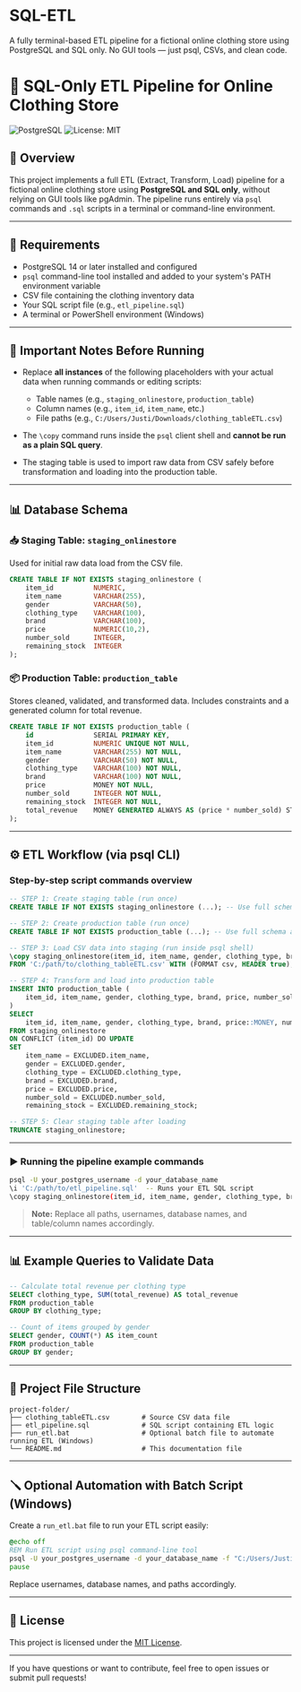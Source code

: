 # SQL-ETL
A fully terminal-based ETL pipeline for a fictional online clothing store using PostgreSQL and SQL only. No GUI tools — just psql, CSVs, and clean code.
# 🧵 SQL-Only ETL Pipeline for Online Clothing Store

![PostgreSQL](https://img.shields.io/badge/PostgreSQL-14+-blue)
![License: MIT](https://img.shields.io/badge/License-MIT-yellow.svg)

## 📌 Overview

This project implements a full ETL (Extract, Transform, Load) pipeline for a fictional online clothing store using **PostgreSQL and SQL only**, without relying on GUI tools like pgAdmin. The pipeline runs entirely via `psql` commands and `.sql` scripts in a terminal or command-line environment.

---

## 🧰 Requirements

- PostgreSQL 14 or later installed and configured  
- `psql` command-line tool installed and added to your system's PATH environment variable  
- CSV file containing the clothing inventory data  
- Your SQL script file (e.g., `etl_pipeline.sql`)  
- A terminal or PowerShell environment (Windows)

---

## 🧾 Important Notes Before Running

- Replace **all instances** of the following placeholders with your actual data when running commands or editing scripts:

  - Table names (e.g., `staging_onlinestore`, `production_table`)  
  - Column names (e.g., `item_id`, `item_name`, etc.)  
  - File paths (e.g., `C:/Users/Justi/Downloads/clothing_tableETL.csv`)  

- The `\copy` command runs inside the `psql` client shell and **cannot be run as a plain SQL query**.

- The staging table is used to import raw data from CSV safely before transformation and loading into the production table.

---

## 📊 Database Schema

### 📥 Staging Table: `staging_onlinestore`

Used for initial raw data load from the CSV file.

```sql
CREATE TABLE IF NOT EXISTS staging_onlinestore (
    item_id          NUMERIC,
    item_name        VARCHAR(255),
    gender           VARCHAR(50),
    clothing_type    VARCHAR(100),
    brand            VARCHAR(100),
    price            NUMERIC(10,2),
    number_sold      INTEGER,
    remaining_stock  INTEGER
);
```

### 📦 Production Table: `production_table`

Stores cleaned, validated, and transformed data. Includes constraints and a generated column for total revenue.

```sql
CREATE TABLE IF NOT EXISTS production_table (
    id               SERIAL PRIMARY KEY,
    item_id          NUMERIC UNIQUE NOT NULL,
    item_name        VARCHAR(255) NOT NULL,
    gender           VARCHAR(50) NOT NULL,
    clothing_type    VARCHAR(100) NOT NULL,
    brand            VARCHAR(100) NOT NULL,
    price            MONEY NOT NULL,
    number_sold      INTEGER NOT NULL,
    remaining_stock  INTEGER NOT NULL,
    total_revenue    MONEY GENERATED ALWAYS AS (price * number_sold) STORED
);
```

---

## ⚙️ ETL Workflow (via psql CLI)

### Step-by-step script commands overview

```sql
-- STEP 1: Create staging table (run once)
CREATE TABLE IF NOT EXISTS staging_onlinestore (...); -- Use full schema above

-- STEP 2: Create production table (run once)
CREATE TABLE IF NOT EXISTS production_table (...); -- Use full schema above

-- STEP 3: Load CSV data into staging (run inside psql shell)
\copy staging_onlinestore(item_id, item_name, gender, clothing_type, brand, price, number_sold, remaining_stock)
FROM 'C:/path/to/clothing_tableETL.csv' WITH (FORMAT csv, HEADER true);

-- STEP 4: Transform and load into production table
INSERT INTO production_table (
    item_id, item_name, gender, clothing_type, brand, price, number_sold, remaining_stock
)
SELECT
    item_id, item_name, gender, clothing_type, brand, price::MONEY, number_sold, remaining_stock
FROM staging_onlinestore
ON CONFLICT (item_id) DO UPDATE
SET
    item_name = EXCLUDED.item_name,
    gender = EXCLUDED.gender,
    clothing_type = EXCLUDED.clothing_type,
    brand = EXCLUDED.brand,
    price = EXCLUDED.price,
    number_sold = EXCLUDED.number_sold,
    remaining_stock = EXCLUDED.remaining_stock;

-- STEP 5: Clear staging table after loading
TRUNCATE staging_onlinestore;
```

---

### ▶️ Running the pipeline example commands

```bash
psql -U your_postgres_username -d your_database_name
\i 'C:/path/to/etl_pipeline.sql'  -- Runs your ETL SQL script
\copy staging_onlinestore(item_id, item_name, gender, clothing_type, brand, price, number_sold, remaining_stock) FROM 'C:/Users/Justi/Downloads/clothing_tableETL.csv' WITH (FORMAT csv, HEADER true);
```

> **Note:** Replace all paths, usernames, database names, and table/column names accordingly.

---

## 📊 Example Queries to Validate Data

```sql
-- Calculate total revenue per clothing type
SELECT clothing_type, SUM(total_revenue) AS total_revenue
FROM production_table
GROUP BY clothing_type;

-- Count of items grouped by gender
SELECT gender, COUNT(*) AS item_count
FROM production_table
GROUP BY gender;
```

---

## 📁 Project File Structure

```
project-folder/
├── clothing_tableETL.csv        # Source CSV data file
├── etl_pipeline.sql             # SQL script containing ETL logic
├── run_etl.bat                  # Optional batch file to automate running ETL (Windows)
└── README.md                    # This documentation file
```

---

## 🪛 Optional Automation with Batch Script (Windows)

Create a `run_etl.bat` file to run your ETL script easily:

```bat
@echo off
REM Run ETL script using psql command-line tool
psql -U your_postgres_username -d your_database_name -f "C:/Users/Justi/Downloads/etl_pipeline.sql"
pause
```

Replace usernames, database names, and paths accordingly.

---

## 📝 License

This project is licensed under the [MIT License](https://opensource.org/licenses/MIT).

---

If you have questions or want to contribute, feel free to open issues or submit pull requests!

